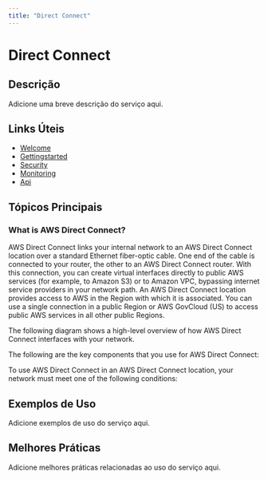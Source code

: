```yaml
---
title: "Direct Connect"
---
```


# Direct Connect

## Descrição

Adicione uma breve descrição do serviço aqui.

## Links Úteis

- [Welcome](https://docs.aws.amazon.com/directconnect/latest/UserGuide/Welcome.html)
- [Gettingstarted](https://docs.aws.amazon.com/directconnect/latest/UserGuide/GettingStarted.html)
- [Security](https://docs.aws.amazon.com/directconnect/latest/UserGuide/Security.html)
- [Monitoring](https://docs.aws.amazon.com/directconnect/latest/UserGuide/Monitoring.html)
- [Api](https://docs.aws.amazon.com/directconnect/latest/UserGuide/API.html)

## Tópicos Principais

### What is AWS Direct Connect?

AWS Direct Connect links your internal network to an AWS Direct Connect location over a standard Ethernet
		fiber-optic cable. One end of the cable is connected to your router, the other to an
		AWS Direct Connect router. With this connection, you can create virtual
			interfaces directly to public AWS services (for example, to Amazon S3) or to
		Amazon VPC, bypassing internet service providers in your network path. An AWS Direct Connect location
		provides access to AWS in the Region with which it is associated. You can use a single
		connection in a public Region or AWS GovCloud (US) to access public AWS services in all other
		public Regions.

The following diagram shows a  high-level overview of how AWS Direct Connect interfaces with your
		network. 

The following are the key components that you use for AWS Direct Connect:

To use AWS Direct Connect in an AWS Direct Connect location, your network must meet one of the following
			conditions:

## Exemplos de Uso

Adicione exemplos de uso do serviço aqui.

## Melhores Práticas

Adicione melhores práticas relacionadas ao uso do serviço aqui.
